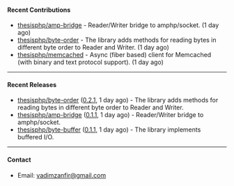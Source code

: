 #### Recent Contributions

- [thesisphp/amp-bridge](https://github.com/thesisphp/amp-bridge) - Reader/Writer bridge to amphp/socket. (1 day ago)
- [thesisphp/byte-order](https://github.com/thesisphp/byte-order) - The library adds methods for reading bytes in different byte order to Reader and Writer. (1 day ago)
- [thesisphp/memcached](https://github.com/thesisphp/memcached) - Async (fiber based) client for Memcached (with binary and text protocol support). (1 day ago)

---

#### Recent Releases

- [thesisphp/byte-order](https://github.com/thesisphp/byte-order) ([0.2.1](https://github.com/thesisphp/byte-order/releases/tag/0.2.1), 1 day ago) - The library adds methods for reading bytes in different byte order to Reader and Writer.
- [thesisphp/amp-bridge](https://github.com/thesisphp/amp-bridge) ([0.1.1](https://github.com/thesisphp/amp-bridge/releases/tag/0.1.1), 1 day ago) - Reader/Writer bridge to amphp/socket.
- [thesisphp/byte-buffer](https://github.com/thesisphp/byte-buffer) ([0.1.1](https://github.com/thesisphp/byte-buffer/releases/tag/0.1.1), 1 day ago) - The library implements buffered I/O.

---

#### Contact

- Email: [vadimzanfir@gmail.com](mailto://vadimzanfir@gmail.com)
